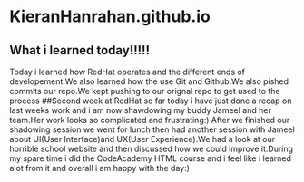 # KieranHanrahan.github.io
## What i learned today!!!!!
Today i learned how RedHat operates and the different ends of developement.We also learned how the use Git and Github.We also pished commits our repo.We kept pushing to our orignal repo to get used to the process
##Second week at RedHat
so far today i have just done a recap on last weeks work and i am now shawdowing my buddy Jameel and her team.Her work looks so complicated and frustrating:)
After we finished our shadowing session we went for lunch then had another session with Jameel about UI(User Interface)and UX(User Experience).We had a look at our horrible school website and then discussed how we could improve it.During my spare time i did the CodeAcademy HTML course and i feel like i learned alot from it and overall i am happy with the day:)